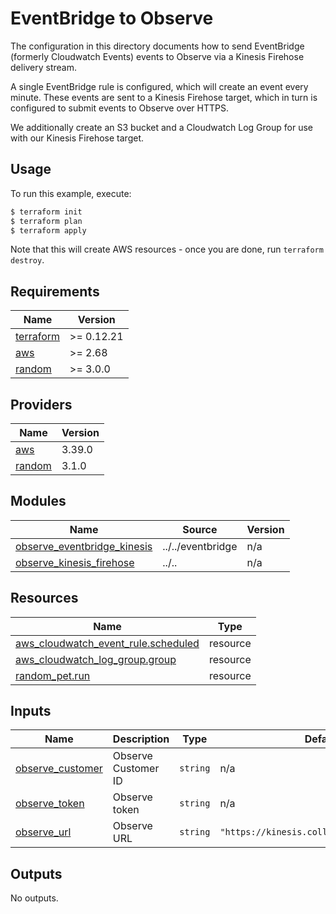 # EventBridge to Observe 

The configuration in this directory documents how to send EventBridge (formerly Cloudwatch Events) events to Observe via a Kinesis Firehose delivery stream.

A single EventBridge rule is configured, which will create an event every minute. These events are sent to a Kinesis Firehose target, which in turn is configured to submit events to Observe over HTTPS.

We additionally create an S3 bucket and a Cloudwatch Log Group for use with our Kinesis Firehose target.

## Usage

To run this example, execute:

```bash
$ terraform init
$ terraform plan
$ terraform apply
```

Note that this will create AWS resources - once you are done, run `terraform destroy`.

<!-- BEGINNING OF PRE-COMMIT-TERRAFORM DOCS HOOK -->
## Requirements

| Name | Version |
|------|---------|
| <a name="requirement_terraform"></a> [terraform](#requirement\_terraform) | >= 0.12.21 |
| <a name="requirement_aws"></a> [aws](#requirement\_aws) | >= 2.68 |
| <a name="requirement_random"></a> [random](#requirement\_random) | >= 3.0.0 |

## Providers

| Name | Version |
|------|---------|
| <a name="provider_aws"></a> [aws](#provider\_aws) | 3.39.0 |
| <a name="provider_random"></a> [random](#provider\_random) | 3.1.0 |

## Modules

| Name | Source | Version |
|------|--------|---------|
| <a name="module_observe_eventbridge_kinesis"></a> [observe\_eventbridge\_kinesis](#module\_observe\_eventbridge\_kinesis) | ../../eventbridge | n/a |
| <a name="module_observe_kinesis_firehose"></a> [observe\_kinesis\_firehose](#module\_observe\_kinesis\_firehose) | ../.. | n/a |

## Resources

| Name | Type |
|------|------|
| [aws_cloudwatch_event_rule.scheduled](https://registry.terraform.io/providers/hashicorp/aws/latest/docs/resources/cloudwatch_event_rule) | resource |
| [aws_cloudwatch_log_group.group](https://registry.terraform.io/providers/hashicorp/aws/latest/docs/resources/cloudwatch_log_group) | resource |
| [random_pet.run](https://registry.terraform.io/providers/hashicorp/random/latest/docs/resources/pet) | resource |

## Inputs

| Name | Description | Type | Default | Required |
|------|-------------|------|---------|:--------:|
| <a name="input_observe_customer"></a> [observe\_customer](#input\_observe\_customer) | Observe Customer ID | `string` | n/a | yes |
| <a name="input_observe_token"></a> [observe\_token](#input\_observe\_token) | Observe token | `string` | n/a | yes |
| <a name="input_observe_url"></a> [observe\_url](#input\_observe\_url) | Observe URL | `string` | `"https://kinesis.collect.observeinc.com"` | no |

## Outputs

No outputs.
<!-- END OF PRE-COMMIT-TERRAFORM DOCS HOOK -->
